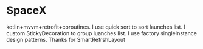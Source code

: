 # SpaceX
kotlin+mvvm+retrofit+coroutines.
I use quick sort to sort launches list.
I custom StickyDecoration to group luanches list.
I use factory singleInstance design patterns.
Thanks for SmartRefrshLayout
